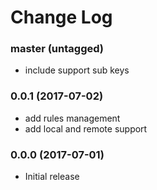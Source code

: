 Change Log
==========

### master (untagged)
* include support sub keys

### 0.0.1 (2017-07-02)

* add rules management
* add local and remote support

### 0.0.0 (2017-07-01)

* Initial release
